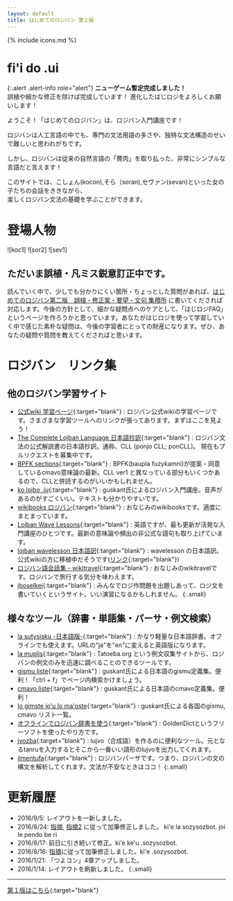 ```yaml
---
layout: default
title: はじめてのロジバン 第２版
---
```


{% include icons.md %}

# fi'i do .ui

{:.alert .alert-info role="alert"}
**ニューゲーム暫定完成しました！**  
誤植や細かな修正を除けば完成しています！ 進化したはじロジをよろしくお願いします！

ようこそ！「はじめてのロジバン」は、ロジバン入門講座です！

ロジバンは人工言語の中でも、専門の文法用語の多さや、独特な文法構造のせいで難しいと思われがちです。  

しかし、ロジバンは従来の自然言語の「贅肉」を取り払った、非常にシンプルな言語だと言えます！  

このサイトでは、こしょん(kocon),そら（soran),セヴァン(sevan)といった女の子たちの会話をききながら、  
楽しくロジバン文法の基礎を学ぶことができます。

# 登場人物

![koc1]
![sor2]
![sev1]

## ただいま誤植・凡ミス鋭意訂正中です。

読んでいく中で、少しでも分かりにくい箇所・ちょっとした質問があれば、[はじめてのロジバン第二版　誤植・修正案・要望・文句 集積所](https://groups.google.com/forum/#!topic/ponjo_lojbo_citno_girzu/nVv9M7N7yMk) に書いてくだされば対応します。今後の方針として、細かな疑問点へのケアとして、「はじロジFAQ」というページを作ろうかと思っています。あなたがはじロジを使って学習していく中で感じた素朴な疑問は、今後の学習者にとっての財産になります。ぜひ、あなたの疑問や質問を教えてくださればと思います。


# ロジバン　リンク集

## 他のロジバン学習サイト

- [公式wiki 学習ページ](http://mw.lojban.org/papri/%E5%AD%A6%E7%BF%92){:target="blank"} : ロジバン公式wikiの学習ページです。さまざまな学習ツールへのリンクが張ってあります。まずはここを見よう！
- [The Complete Lojban Language 日本語抄訳](http://mhagiwara.github.com/cll-ja/){:target="blank"} : ロジバン文法の公式解説書の日本語抄訳。通称、CLL (ponjo CLL; ponCLL)。 現在もプルリクエストを募集中です。
- [BPFK sections](https://mw.lojban.org/papri/BPFK_Sections){:target="blank"} : BPFK(baupla fuzykamni)が提案・同意しているcmavo意味論の最新。CLL ver1 と異なっている部分もいくつかあるので、CLLと併読するのがいいかもしれません。
- [ko lojbo .iu](http://guskant.github.io/kolojbo.iu/){:target="blank"} : guskant氏によるロジバン入門講座。音声があるのがすごくいい。テキストも分かりやすいです。
- [wikibooks ロジバン](http://ja.wikibooks.org/wiki/%E3%83%AD%E3%82%B8%E3%83%90%E3%83%B3){:target="blank"} : おなじみのwikibooksです。適度にまとまっています。
- [Lojban Wave Lessons](http://mw.lojban.org/papri/Lojban_Wave_Lessons){:target="blank"} : 英語ですが、最も更新が活発な入門講座のひとつです。最新の意味論や頻出の非公式な語句も取り上げています。
- [lojban wavelesson 日本語訳](http://misonikomilojban.blogspot.jp/search/label/lojban%20wavelessons){:target="blank"} : wavelesson の日本語訳。公式wikiの方に移植中だそうです([リンク](https://mw.lojban.org/papri/lojban_wavelessons_%E6%97%A5%E6%9C%AC%E8%AA%9E%E7%89%88){:target="blank"})
- [ロジバン語会話集 - wikitravel](http://wikitravel.org/ja/%E3%83%AD%E3%82%B8%E3%83%90%E3%83%B3%E8%AA%9E%E4%BC%9A%E8%A9%B1%E9%9B%86){:target="blank"} : おなじみのwikitravelです。ロジバンで旅行する気分を味わえます。
- [jboselkei](http://lojban.qx11.info/jboselkei/){:target="blank"} : みんなでロジ作問題を出題しあって、ロジ文を書いていくというサイト。いい演習になるかもしれません。
{:.small}


## 様々なツール（辞書・単語集・パーサ・例文検索）

- [la sutysisku -日本語版-](http://mw.lojban.org/extensions/ilmentufa/i/ja/){:target="blank"} : かなり軽量な日本語辞書。オフラインでも使えます。URLの"ja"を"en"に変えると英語版になります。
- [la muplis](http://mw.lojban.org/extensions/ilmentufa/i/muplis/index.html#sisku/){:target="blank"} : Tatoeba.org という例文収集サイトから、ロジバンの例文のみを迅速に調べることのできるツールです。
- [gismu liste](http://guskant.github.io/lojbo/gismu-cmavo/jpn-gimste.html){:target="blank"} : guskant氏による日本語のgismu定義集。便利！「ctrl + f」でページ内検索かけましょう。
- [cmavo liste](http://guskant.github.io/lojbo/gismu-cmavo/jpn-mahoste.html){:target="blank"} : guskant氏による日本語のcmavo定義集。便利！
- [lo gimste jo'u lo ma'oste](http://guskant.github.io/lojbo/gismu-cmavo.html){:target="blank"} : guskant氏による各国のgismu, cmavo リスト一覧。
- [オフラインでロジバン辞書を使う](http://cogas.github.io/article/lojbo/jbo_goldendict.html){:target="blank"} : GoldenDictというフリーソフトを使ったやり方です。
- [jvozba](http://jwodder.freeshell.org/lojban/jvozba.cgi){:target="blank"} : lujvo（合成語）を作るのに便利なツール。元となるtanruを入力するとそこから一番いい語形のlujvoを出力してくれます。
- [ilmentufa](http://ilmen.tk/lojban/camxes.html){:target="blank"} : ロジバンパーサです。つまり、ロジバンの文の構文を解析してくれます。文法が不安なときはココ！
{:.small}


# 更新履歴

- 2016/9/5: レイアウトを一新しました。
- 2016/8/24: [指摘](https://groups.google.com/d/msg/ponjo_lojbo_citno_girzu/nVv9M7N7yMk/ofTMS5nKEAAJ), [指摘2](https://groups.google.com/d/msg/ponjo_lojbo_citno_girzu/nVv9M7N7yMk/IjkqS-o6EgAJ) に従って加筆修正しました。 ki'e la sozysozbot. joi le pendo be ri
- 2016/8/17: 前日に引き続いて修正。ki'e ke'u .sozysozbot.
- 2016/8/16: [指摘](https://groups.google.com/d/msg/ponjo_lojbo_citno_girzu/nVv9M7N7yMk/Gd5QmBuKDwAJ)に従って加筆修正しました。ki'e .sozysozbot.
- 2016/1/21: 「つよコン」4章アップしました。
- 2016/1/14: レイアウトを刷新しました。
{:.small}

---------------

[第１版はこちら](http://seesaawiki.jp/hajiloji/){:target="blank"}
